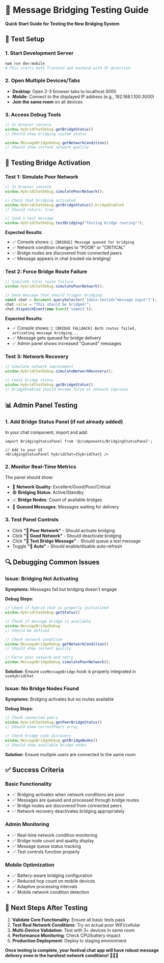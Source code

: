# 🧪 Message Bridging Testing Guide

**Quick Start Guide for Testing the New Bridging System**

## 🚀 Test Setup

### **1. Start Development Server**
```bash
npm run dev:mobile
# This starts both frontend and backend with IP detection
```

### **2. Open Multiple Devices/Tabs**
- **Desktop**: Open 2-3 browser tabs to localhost:3000
- **Mobile**: Connect to the displayed IP address (e.g., 192.168.1.100:3000)
- **Join the same room** on all devices

### **3. Access Debug Tools**
```javascript
// In browser console
window.HybridChatDebug.getBridgeStatus()
// Should show bridging system status

window.MessageBridgeDebug.getNetworkCondition()
// Should show current network quality
```

## 🌉 Testing Bridge Activation

### **Test 1: Simulate Poor Network**
```javascript
// In browser console
window.HybridChatDebug.simulatePoorNetwork();

// Check that bridging activated
window.HybridChatDebug.getBridgeStatus().bridgeEnabled
// Should return: true

// Send a test message
window.HybridChatDebug.testBridging("Testing bridge routing!");
```

**Expected Results**:
- ✅ Console shows: `🌉 [BRIDGE] Message queued for bridging`
- ✅ Network condition changes to "POOR" or "CRITICAL"
- ✅ Bridge nodes are discovered from connected peers
- ✅ Message appears in chat (routed via bridging)

### **Test 2: Force Bridge Route Failure**
```javascript
// Simulate total route failure
window.HybridChatDebug.simulatePoorNetwork();

// Send message that should trigger bridging
const chat = document.querySelector('[data-testid="message-input"]');
chat.value = "This should be bridged!";
chat.dispatchEvent(new Event('submit'));
```

**Expected Results**:
- ✅ Console shows: `🌉 [BRIDGE FALLBACK] Both routes failed, activating message bridging...`
- ✅ Message gets queued for bridge delivery
- ✅ Admin panel shows increased "Queued" messages

### **Test 3: Network Recovery**
```javascript
// Simulate network improvement
window.HybridChatDebug.simulateNetworkRecovery();

// Check bridge status
window.HybridChatDebug.getBridgeStatus()
// bridgeEnabled should become false as network improves
```

## 📊 Admin Panel Testing

### **1. Add Bridge Status Panel** (if not already added)

In your chat component, import and add:
```tsx
import BridgingStatusPanel from '@/components/BridgingStatusPanel';

// Add to your UI
<BridgingStatusPanel hybridChat={hybridChat} />
```

### **2. Monitor Real-Time Metrics**

The panel should show:
- 📶 **Network Quality**: Excellent/Good/Poor/Critical
- 🟢 **Bridging Status**: Active/Standby
- 📈 **Bridge Nodes**: Count of available bridges
- 📨 **Queued Messages**: Messages waiting for delivery

### **3. Test Panel Controls**

- Click **"📶 Poor Network"** - Should activate bridging
- Click **"📶 Good Network"** - Should deactivate bridging
- Click **"🧪 Test Bridge Message"** - Should queue a test message
- Toggle **"🔄 Auto"** - Should enable/disable auto-refresh

## 🔍 Debugging Common Issues

### **Issue: Bridging Not Activating**

**Symptoms**: Messages fail but bridging doesn't engage

**Debug Steps**:
```javascript
// Check if hybrid chat is properly initialized
window.HybridChatDebug.getStatus()

// Check if message bridge is available
window.MessageBridgeDebug
// Should be defined

// Check network condition
window.MessageBridgeDebug.getNetworkCondition()
// Should show current quality

// Force poor network and retry
window.MessageBridgeDebug.simulatePoorNetwork();
```

**Solution**: Ensure `useMessageBridge` hook is properly integrated in `useHybridChat`

### **Issue: No Bridge Nodes Found**

**Symptoms**: Bridging activates but no routes available

**Debug Steps**:
```javascript
// Check connected peers
window.HybridChatDebug.getPeerBridgeStatus()
// Should show currentPeers array

// Check bridge node discovery
window.MessageBridgeDebug.getBridgeNodes()
// Should show available bridge nodes
```

**Solution**: Ensure multiple users are connected to the same room

## ✅ Success Criteria

### **Basic Functionality**
- ✅ Bridging activates when network conditions are poor
- ✅ Messages are queued and processed through bridge routes
- ✅ Bridge nodes are discovered from connected peers
- ✅ Network recovery deactivates bridging appropriately

### **Admin Monitoring**
- ✅ Real-time network condition monitoring
- ✅ Bridge node count and quality display
- ✅ Message queue status tracking
- ✅ Test controls function properly

### **Mobile Optimization**
- ✅ Battery-aware bridging configuration
- ✅ Reduced hop count on mobile devices
- ✅ Adaptive processing intervals
- ✅ Mobile network condition detection

## 🚀 Next Steps After Testing

1. **Validate Core Functionality**: Ensure all basic tests pass
2. **Test Real Network Conditions**: Try on actual poor WiFi/cellular
3. **Multi-Device Validation**: Test with 3+ devices in same room
4. **Performance Monitoring**: Check CPU/battery impact
5. **Production Deployment**: Deploy to staging environment

**Once testing is complete, your festival chat app will have robust message delivery even in the harshest network conditions!** 🎪📱🌉
